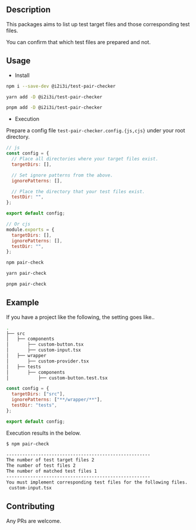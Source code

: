 ## Description

This packages aims to list up test target files and those corresponding test files.

You can confirm that which test files are prepared and not.

## Usage

- Install

```bash
npm i --save-dev @i2i3i/test-pair-checker

yarn add -D @i2i3i/test-pair-checker

pnpm add -D @i2i3i/test-pair-checker
```

- Execution

Prepare a config file `test-pair-checker.config.{js,cjs}` under your root directory.

```javascript
// js
const config = {
  // Place all directories where your target files exist.
  targetDirs: [],

  // Set ignore patterns from the above.
  ignorePatterns: [],

  // Place the directory that your test files exist.
  testDir: "",
};

export default config;

// Or cjs
module.exports = {
  targetDirs: [],
  ignorePatterns: [],
  testDir: "",
};
```

```bash
npm pair-check

yarn pair-check

pnpm pair-check
```

## Example

If you have a project like the following, the setting goes like..

```bash
.
├── src
│   ├── components
│       ├── custom-button.tsx
│       ├── custom-input.tsx
│   ├── wrapper
│       ├── custom-provider.tsx
│   ├── tests
│       ├── components
│           ├── custom-button.test.tsx
```

```javascript
const config = {
  targetDirs: ["src"],
  ignorePatterns: ["**/wrapper/**"],
  testDir: "tests",
};

export default config;
```

Execution results in the below.

```bash
$ npm pair-check

------------------------------------------------------
The number of test target files 2
The number of test files 2
The number of matched test files 1
------------------------------------------------------
You must implement corresponding test files for the following files.
 custom-input.tsx
```

## Contributing

Any PRs are welcome.
